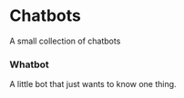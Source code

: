 # Chatbots
A small collection of chatbots

### Whatbot
A little bot that just wants to know one thing.